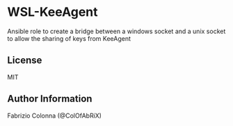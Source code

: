 # WSL-KeeAgent

Ansible role to create a bridge between a windows socket and a unix socket to allow the sharing of
keys from KeeAgent

## License

MIT

## Author Information

Fabrizio Colonna (@ColOfAbRiX)
